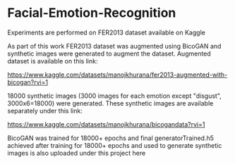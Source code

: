 # Facial-Emotion-Recognition
Experiments are performed on FER2013 dataset available on Kaggle

As part of this work FER2013 dataset was augmented using BicoGAN and synthetic images were generated to augment the dataset. Augmented dataset is available on this link:

https://www.kaggle.com/datasets/manojkhurana/fer2013-augmented-with-bicogan?rvi=1

18000 synthetic images (3000 images for each emotion except "disgust", 3000x6=18000) were generated. These synthetic images are available separately under this link:

https://www.kaggle.com/datasets/manojkhurana/bicogandata?rvi=1

BicoGAN was trained for 18000+ epochs and final generatorTrained.h5 achieved after training for 18000+ epochs and used to generate synthetic images is also uploaded under this project here
